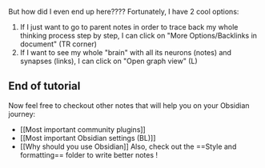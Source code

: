 But how did I even end up here???? Fortunately, I have 2 cool options:
1. If I just want to go to parent notes in order to trace back my whole thinking process step by step, I can click on "More Options/Backlinks in document" (TR corner)
2. If I want to see my whole "brain" with all its neurons (notes) and synapses (links), I can click on "Open graph view" (L)

## End of tutorial

Now feel free to checkout other notes that will help you on your Obsidian journey: 
- [[Most important community plugins]]
- [[Most important Obsidian settings (BL)]]
- [[Why should you use Obsidian]]
Also, check out the ==Style and formatting== folder to write better notes ! 